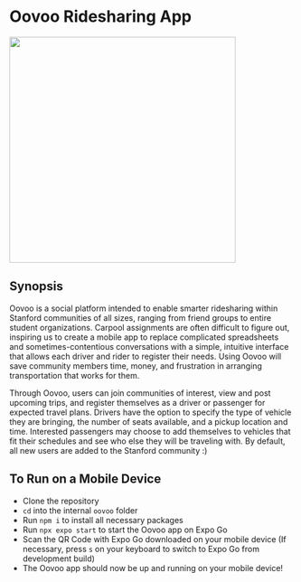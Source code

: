# Oovoo Ridesharing App

<img src="https://github.com/melissaflee02/oovoo/assets/11845111/444e60a3-cb83-4c7c-b2d6-7584fb9433fb" width="400" height="400">

## Synopsis

Oovoo is a social platform intended to enable smarter ridesharing within Stanford communities of all sizes, ranging from friend groups to entire student organizations. Carpool assignments are often difficult to figure out, inspiring us to create a mobile app to replace complicated spreadsheets and sometimes-contentious conversations with a simple, intuitive interface that allows each driver and rider to register their needs. Using Oovoo will save community members time, money, and frustration in arranging transportation that works for them.

Through Oovoo, users can join communities of interest, view and post upcoming trips, and register themselves as a driver or passenger for expected travel plans. Drivers have the option to specify the type of vehicle they are bringing, the number of seats available, and a pickup location and time. Interested passengers may choose to add themselves to vehicles that fit their schedules and see who else they will be traveling with. By default, all new users are added to the Stanford community :)

## To Run on a Mobile Device

* Clone the repository
* ```cd``` into the internal ```oovoo``` folder
* Run ```npm i``` to install all necessary packages
* Run ```npx expo start``` to start the Oovoo app on Expo Go
* Scan the QR Code with Expo Go downloaded on your mobile device (If necessary, press ```s``` on your keyboard to switch to Expo Go from development build)
* The Oovoo app should now be up and running on your mobile device!
